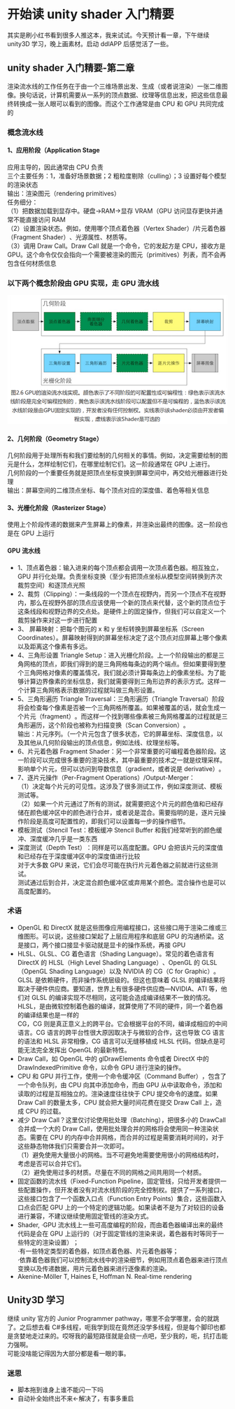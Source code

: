 # 开始读 unity shader 入门精要

其实是刷小红书看到很多人推这本，我来试试。今天预计看一章，下午继续 unity3D 学习，晚上画素材。启动 ddlAPP 后感觉活了一些。

## unity shader 入门精要-第二章

渲染流水线的工作任务在于由一个三维场景出发、生成（或者说渲染）一张二维图像。换句话说，计算机需要从一系列的顶点数据、纹理等信息出发，把这些信息最终转换成一张人眼可以看到的图像。而这个工作通常是由 CPU 和 GPU 共同完成的

### 概念流水线

#### 1、应用阶段（Application Stage

应用主导的，因此通常由 CPU 负责  
三个主要任务：1，准备好场景数据；2 粗粒度剔除（culling）；3 设置好每个模型的渲染状态  
输出：渲染图元（rendering primitives）​  
任务细分：  
（1）把数据加载到显存中。硬盘->RAM->显存 VRAM（GPU 访问显存更快并通常不能直接访问 RAM  
（2）设置渲染状态。例如，使用哪个顶点着色器（Vertex Shader）/片元着色器（Fragment Shader）​、光源属性、材质等。  
（3）调用 Draw Call。Draw Call 就是一个命令，它的发起方是 CPU，接收方是 GPU。这个命令仅仅会指向一个需要被渲染的图元（primitives）列表，而不会再包含任何材质信息

### 以下两个概念阶段由 GPU 实现，走 GPU 流水线

![](./截图/屏幕截图%202025-07-15%20114234.png)

#### 2、几何阶段（Geometry Stage）​

几何阶段用于处理所有和我们要绘制的几何相关的事情。例如，决定需要绘制的图元是什么，怎样绘制它们，在哪里绘制它们。这一阶段通常在 GPU 上进行。  
几何阶段的一个重要任务就是把顶点坐标变换到屏幕空间中，再交给光栅器进行处理  
输出：屏幕空间的二维顶点坐标、每个顶点对应的深度值、着色等相关信息

#### 3、光栅化阶段（Rasterizer Stage）​

使用上个阶段传递的数据来产生屏幕上的像素，并渲染出最终的图像。这一阶段也是在 GPU 上运行

#### GPU 流水线

- 1、顶点着色器：输入进来的每个顶点都会调用一次顶点着色器。相互独立，GPU 并行化处理。负责坐标变换（至少有把顶点坐标从模型空间转换到齐次裁剪空间）和逐顶点光照
- 2、裁剪（Clipping）：一条线段的一个顶点在视野内，而另一个顶点不在视野内，那么在视野外部的顶点应该使用一个新的顶点来代替，这个新的顶点位于这条线段和视野边界的交点处。是硬件上的固定操作，但我们可以自定义一个裁剪操作来对这一步进行配置
- 3、 屏幕映射：把每个图元的 x 和 y 坐标转换到屏幕坐标系（Screen Coordinates）。屏幕映射得到的屏幕坐标决定了这个顶点对应屏幕上哪个像素以及距离这个像素有多远。
- 4、三角形设置 Triangle Setup：进入光栅化阶段。上一个阶段输出的都是三角网格的顶点，即我们得到的是三角网格每条边的两个端点。但如果要得到整个三角网格对像素的覆盖情况，我们就必须计算每条边上的像素坐标。为了能够计算边界像素的坐标信息，我们就需要得到三角形边界的表示方式。这样一个计算三角网格表示数据的过程就叫做三角形设置。
- 5、三角形遍历 Triangle Traversal：三角形遍历（Triangle Traversal）阶段将会检查每个像素是否被一个三角网格所覆盖。如果被覆盖的话，就会生成一个片元（fragment）​。而这样一个找到哪些像素被三角网格覆盖的过程就是三角形遍历，这个阶段也被称为扫描变换（Scan Conversion）​。  
  输出：片元序列。（一个片元包含了很多状态，它的屏幕坐标、深度信息，以及其他从几何阶段输出的顶点信息，例如法线、纹理坐标等。
- 6、片元着色器 Fragment Shader：另一个非常重要的可编程着色器阶段。这一阶段可以完成很多重要的渲染技术，其中最重要的技术之一就是纹理采样。影响单个片元，但可以访问到导数信息（gradient，或者说是 derivative）​。
- 7、逐片元操作（Per-Fragment Operations）/Output-Merger：  
  （1）决定每个片元的可见性。这涉及了很多测试工作，例如深度测试、模板测试等。  
  （2）如果一个片元通过了所有的测试，就需要把这个片元的颜色值和已经存储在颜色缓冲区中的颜色进行合并，或者说是混合。需要指明的是，逐片元操作阶段是高度可配置性的，即我们可以设置每一步的操作细节。
- 模板测试（Stencil Test：模板缓冲 Stencil Buffer 和我们经常听到的颜色缓冲、深度缓冲几乎是一类东西
- 深度测试（Depth Test）​：同样是可以高度配置。GPU 会把该片元的深度值和已经存在于深度缓冲区中的深度值进行比较  
  对于大多数 GPU 来说，它们会尽可能在执行片元着色器之前就进行这些测试。  
  测试通过后到合并，决定混合颜色缓冲区或弃用某个颜色。混合操作也是可以高度配置的。

### 术语

- OpenGL 和 DirectX 就是这些图像应用编程接口，这些接口用于渲染二维或三维图形。可以说，这些接口架起了上层应用程序和底层 GPU 的沟通桥梁。这是接口，两个接口接显卡驱动就是显卡的操作系统，再接 GPU
- HLSL、GLSL、CG 着色语言（Shading Language）。常见的着色语言有 DirectX 的 HLSL（High Level Shading Language）​、OpenGL 的 GLSL（OpenGL Shading Language）以及 NVIDIA 的 CG（C for Graphic）​。  
  GLSL 是依赖硬件，而非操作系统层级的。但这也意味着 GLSL 的编译结果将取决于硬件供应商。要知道，世界上有很多硬件供应商—NVIDIA、ATI 等，他们对 GLSL 的编译实现不尽相同，这可能会造成编译结果不一致的情况。  
  HLSL，是由微软控制着色器的编译，就算使用了不同的硬件，同一个着色器的编译结果也是一样的  
  CG，CG 则是真正意义上的跨平台。它会根据平台的不同，编译成相应的中间语言。CG 语言的跨平台性很大原因取决于与微软的合作，这也导致 CG 语言的语法和 HLSL 非常相像，CG 语言可以无缝移植成 HLSL 代码。但缺点是可能无法完全发挥出 OpenGL 的最新特性。
- Draw Call，如 OpenGL 中的 glDrawElements 命令或者 DirectX 中的 DrawIndexedPrimitive 命令，以命令 GPU 进行渲染的操作。
- CPU 和 GPU 并行工作，使用一个命令缓冲区（Command Buffer）​，包含了一个命令队列，由 CPU 向其中添加命令，而由 GPU 从中读取命令，添加和读取的过程是互相独立的。渲染速度往往快于 CPU 提交命令的速度。如果 Draw Call 的数量太多，CPU 就会把大量时间花费在提交 Draw Call 上，造成 CPU 的过载。
- 减少 Draw Call？这里仅讨论使用批处理（Batching），把很多小的 DrawCall 合并成一个大的 Draw Call，使用批处理合并的网格将会使用同一种渲染状态。需要在 CPU 的内存中合并网格，而合并的过程是需要消耗时间的，对于这些静态物体我们只需要合并一次即可。  
  （1）避免使用大量很小的网格。当不可避免地需要使用很小的网格结构时，考虑是否可以合并它们。  
  （2）避免使用过多的材质。尽量在不同的网格之间共用同一个材质。
- 固定函数的流水线（Fixed-Function Pipeline，固定管线，只给开发者提供一些配置操作，但开发者没有对流水线阶段的完全控制权。提供了一系列接口，这些接口包含了一个函数入口点（Function Entry Points）集合，这些函数入口点会匹配 GPU 上的一个特定的逻辑功能。如果读者不是为了对较旧的设备进行兼容，不建议继续使用固定管线的渲染方式。
- Shader,
  ·GPU 流水线上一些可高度编程的阶段，而由着色器编译出来的最终代码是会在 GPU 上运行的（对于固定管线的渲染来说，着色器有时等同于一些特定的渲染设置）​；  
  ·有一些特定类型的着色器，如顶点着色器、片元着色器等；  
  ·依靠着色器我们可以控制流水线中的渲染细节，例如用顶点着色器来进行顶点变换以及传递数据，用片元着色器来进行逐像素的渲染。
- Akenine-Möller T, Haines E, Hoffman N. Real-time rendering

## Unity3D 学习

继续 unity 官方的 Junior Programmer pathway，哪里不会学哪里，会的就跳了。之后想去看 C#多线程，呃我学到现在竟然还没学多线程，但是每个脚印也都是贪婪地走过来的。哎呀我的最短路径就是会绕一点吧，至少我的，呃，抗打击能力强啊。  
可能没啥能记得因为大部分都是看一眼的事。

### 迷思

- 脚本拖到谁身上谁不能闪一下吗
- 自动补全始终出不来<-解决了，有事多重启
